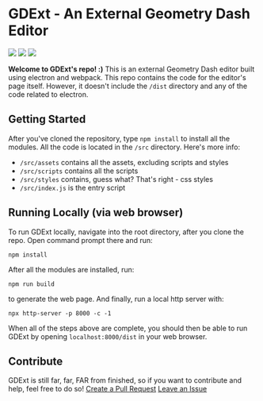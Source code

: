 # GDExt - An External Geometry Dash Editor
[![](https://img.shields.io/discord/773470525761650698?label=discord%20server&color=7289da)](https://discord.gg/HdrvKDxxp5)
[![](https://img.shields.io/github/issues/gdext/editor)](https://github.com/gdext/editor/issues)
[![](https://img.shields.io/github/license/gdext/editor)](https://github.com/gdext/editor/blob/master/LICENSE)

**Welcome to GDExt's repo! :)**
This is an external Geometry Dash editor built using electron and webpack. This repo contains the code for the editor's page itself. However, it doesn't include the `/dist` directory and any of the code related to electron.

## Getting Started
After you've cloned the repository, type `npm install` to install all the modules. All the code is located in the `/src` directory. Here's more info:
* `/src/assets` contains all the assets, excluding scripts and styles
* `/src/scripts` contains all the scripts
* `/src/styles` contains, guess what? That's right - css styles
* `/src/index.js` is the entry script

## Running Locally (via web browser)
To run GDExt locally, navigate into the root directory, after you clone the repo. Open command prompt there and run:
```
npm install
```

After all the modules are installed, run:
```
npm run build
```
to generate the web page. And finally, run a local http server with:
```
npx http-server -p 8000 -c -1
```

When all of the steps above are complete, you should then be able to run GDExt by opening `localhost:8000/dist` in your web browser.

## Contribute
GDExt is still far, far, FAR from finished, so if you want to contribute and help, feel free to do so!
[Create a Pull Request](https://github.com/gdext/editor/pulls)
[Leave an Issue](https://github.com/gdext/editor/issues)

